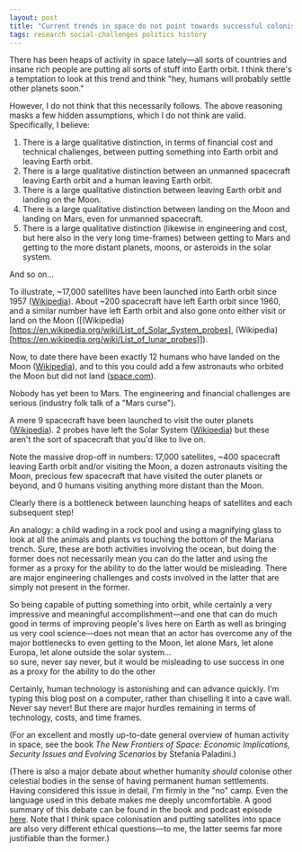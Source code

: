 ```yaml
---  
layout: post  
title: "Current trends in space do not point towards successful colonisation"  
tags: research social-challenges politics history
---  
```


There has been heaps of activity in space lately—all sorts of countries and insane rich people are putting all sorts of stuff into Earth orbit. I think there's a temptation to look at this trend and think "hey, humans will probably settle other planets soon."  

However, I do not think that this necessarily follows. The above reasoning masks a few hidden assumptions, which I do not think are valid. Specifically, I believe:  
1. There is a large qualitative distinction, in terms of financial cost and technical challenges, between putting something into Earth orbit and leaving Earth orbit.  
2. There is a large qualitative distinction between an unmanned spacecraft leaving Earth orbit and a human leaving Earth orbit.  
3. There is a large qualitative distinction between leaving Earth orbit and landing on the Moon.  
4. There is a large qualitative distinction between landing on the Moon and landing on Mars, even for unmanned spacecraft.  
5. There is a large qualitative distinction (likewise in engineering and cost, but here also in the very long time-frames) between getting to Mars and getting to the more distant planets, moons, or asteroids in the solar system.  

And so on...  

To illustrate, ~17,000 satellites have been launched into Earth orbit since 1957 ([Wikipedia](https://en.wikipedia.org/wiki/Satellite_Catalog_Number)). About ~200 spacecraft have left Earth orbit since 1960, and a similar number have left Earth orbit and also gone onto either visit or land on the Moon ([(Wikipedia)[https://en.wikipedia.org/wiki/List_of_Solar_System_probes], (Wikipedia)[https://en.wikipedia.org/wiki/List_of_lunar_probes]]).  

Now, to date there have been exactly 12 humans who have landed on the Moon ([Wikipedia](https://en.wikipedia.org/wiki/List_of_species_that_have_landed_on_the_Moon)), and to this you could add a few astronauts who orbited the Moon but did not land ([space.com](https://www.space.com/11337-human-spaceflight-records-50th-anniversary.html)).  

Nobody has yet been to Mars. The engineering and financial challenges are serious (industry folk talk of a "Mars curse").  

A mere 9 spacecraft have been launched to visit the outer planets ([Wikipedia](https://en.wikipedia.org/wiki/List_of_missions_to_the_outer_planets)). 2 probes have left the Solar System ([Wikipedia](https://en.wikipedia.org/wiki/Interstellar_probe)) but these aren't the sort of spacecraft that you'd like to live on.  

Note the massive drop-off in numbers: 17,000 satellites, ~400 spacecraft leaving Earth orbit and/or visiting the Moon, a dozen astronauts visiting the Moon, precious few spacecraft that have visited the outer planets or beyond, and 0 humans visiting anything more distant than the Moon.  

Clearly there is a bottleneck between launching heaps of satellites and each subsequent step!  

An analogy: a child wading in a rock pool and using a magnifying glass to look at all the animals and plants *vs* touching the bottom of the Mariana trench. Sure, these are both activities involving the ocean, but doing the former does not necessarily mean you can do the latter and using the former as a proxy for the ability to do the latter would be misleading. There are major engineering challenges and costs involved in the latter that are simply not present in the former.  

So being capable of putting something into orbit, while certainly a very impressive and meaningful accomplishment—and one that can do much good in terms of improving people's lives here on Earth as well as bringing us very cool science—does not mean that an actor has overcome any of the major bottlenecks to even getting to the Moon, let alone Mars, let alone Europa, let alone outside the solar system...  
so sure, never say never, but it would be misleading to use success in one as a proxy for the ability to do the other  

Certainly, human technology is astonishing and can advance quickly. I'm typing this blog post on a computer, rather than chiselling it into a cave wall. Never say never! But there are major hurdles remaining in terms of technology, costs, and time frames.  

(For an excellent and mostly up-to-date general overview of human activity in space, see the book *The New Frontiers of Space: Economic Implications, Security Issues and Evolving Scenarios* by Stefania Paladini.)  

(There is also a major debate about whether humanity *should* colonise other celestial bodies in the sense of having permanent human settlements. Having considered this issue in detail, I'm firmly in the "no" camp. Even the language used in this debate makes me deeply uncomfortable. A good summary of this debate can be found in the book and podcast episode [here](https://www.planetary.org/planetary-radio/the-tricky-ethics-of-space-settlement). Note that I think space colonisation and putting satellites into space are also very different ethical questions—to me, the latter seems far more justifiable than the former.)  
